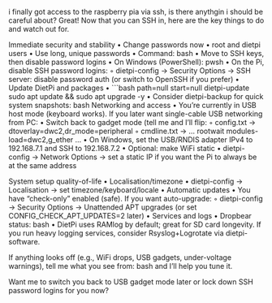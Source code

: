 i finally got access to the raspberry pia via ssh, is there anythgin i should be careful about?
Great! Now that you can SSH in, here are the key things to do and watch out for.

Immediate security and stability
•  Change passwords now
•  root and dietpi users
•  Use long, unique passwords
•  Command:
bash
•  Move to SSH keys, then disable password logins
•  On Windows (PowerShell):
pwsh
•  On the Pi, disable SSH password logins:
◦  dietpi-config → Security Options → SSH server: disable password auth (or switch to OpenSSH if you prefer)
•  Update DietPi and packages
•  ```bash path=null start=null
    dietpi-update
    sudo apt update && sudo apt upgrade -y
•  Consider dietpi-backup for quick system snapshots:
bash
Networking and access
•  You’re currently in USB host mode (keyboard works). If you later want single-cable USB networking from PC:
•  Switch back to gadget mode (tell me and I’ll flip:
◦  config.txt → dtoverlay=dwc2,dr_mode=peripheral
◦  cmdline.txt → … rootwait modules-load=dwc2,g_ether …
•  On Windows, set the USB/RNDIS adapter IPv4 to 192.168.7.1 and SSH to 192.168.7.2
•  Optional: make WiFi static
•  dietpi-config → Network Options → set a static IP if you want the Pi to always be at the same address

System setup quality-of-life
•  Localisation/timezone
•  dietpi-config → Localisation → set timezone/keyboard/locale
•  Automatic updates
•  You have “check-only” enabled (safe). If you want auto-upgrade:
◦  dietpi-config → Security Options → Unattended APT upgrades (or set CONFIG_CHECK_APT_UPDATES=2 later)
•  Services and logs
•  Dropbear status:
bash
•  DietPi uses RAMlog by default; great for SD card longevity. If you run heavy logging services, consider Rsyslog+Logrotate via dietpi-software.

If anything looks off (e.g., WiFi drops, USB gadgets, under-voltage warnings), tell me what you see from:
bash
and I’ll help you tune it.

Want me to switch you back to USB gadget mode later or lock down SSH password logins for you now?